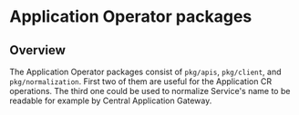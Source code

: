 # Application Operator packages

## Overview

The Application Operator packages consist of `pkg/apis`, `pkg/client`, and `pkg/normalization`. First two of them are useful for the Application CR operations. The third one could be used to normalize Service's name to be readable for example by Central Application Gateway. 
